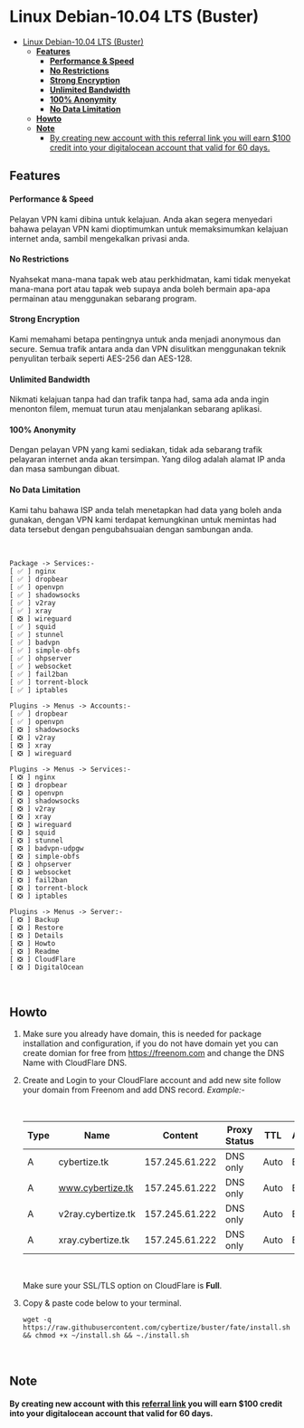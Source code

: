 # Linux Debian-10.04 LTS (Buster)

- [Linux Debian-10.04 LTS (Buster)](#linux-debian-1004-lts-buster)
  - [**Features**](#features)
      - [**Performance & Speed**](#performance--speed)
      - [**No Restrictions**](#no-restrictions)
      - [**Strong Encryption**](#strong-encryption)
      - [**Unlimited Bandwidth**](#unlimited-bandwidth)
      - [**100% Anonymity**](#100-anonymity)
      - [**No Data Limitation**](#no-data-limitation)
  - [**Howto**](#howto)
  - [**Note**](#note)
      - [By creating new account with this referral link you will earn $100 credit into your digitalocean account that valid for 60 days.](#by-creating-new-account-with-this-referral-link-you-will-earn-100-credit-into-your-digitalocean-account-that-valid-for-60-days)

## **Features**

#### **Performance & Speed**
Pelayan VPN kami dibina untuk kelajuan. Anda akan segera menyedari bahawa pelayan VPN kami dioptimumkan untuk memaksimumkan kelajuan internet anda, sambil mengekalkan privasi anda.

#### **No Restrictions**
Nyahsekat mana-mana tapak web atau perkhidmatan, kami tidak menyekat mana-mana port atau tapak web supaya anda boleh bermain apa-apa permainan atau menggunakan sebarang program.

#### **Strong Encryption**
Kami memahami betapa pentingnya untuk anda menjadi anonymous dan secure. Semua trafik antara anda dan VPN disulitkan menggunakan teknik penyulitan terbaik seperti AES-256 dan AES-128.

#### **Unlimited Bandwidth**
Nikmati kelajuan tanpa had dan trafik tanpa had, sama ada anda ingin menonton filem, memuat turun atau menjalankan sebarang aplikasi.

#### **100% Anonymity**
Dengan pelayan VPN yang kami sediakan, tidak ada sebarang trafik pelayaran internet anda akan tersimpan. Yang dilog adalah alamat IP anda dan masa sambungan dibuat.

#### **No Data Limitation**
Kami tahu bahawa ISP anda telah menetapkan had data yang boleh anda gunakan, dengan VPN kami terdapat kemungkinan untuk memintas had data tersebut dengan pengubahsuaian dengan sambungan anda.

<br>

```
Package -> Services:-
[ ✅ ] nginx
[ ✅ ] dropbear
[ ✅ ] openvpn
[ ✅ ] shadowsocks
[ ✅ ] v2ray
[ ✅ ] xray
[ ❎ ] wireguard
[ ✅ ] squid
[ ✅ ] stunnel
[ ✅ ] badvpn
[ ✅ ] simple-obfs
[ ✅ ] ohpserver
[ ✅ ] websocket
[ ✅ ] fail2ban
[ ✅ ] torrent-block
[ ✅ ] iptables
```

```
Plugins -> Menus -> Accounts:-
[ ✅ ] dropbear
[ ✅ ] openvpn
[ ❎ ] shadowsocks
[ ❎ ] v2ray
[ ❎ ] xray
[ ❎ ] wireguard
```

```
Plugins -> Menus -> Services:-
[ ❎ ] nginx
[ ❎ ] dropbear
[ ❎ ] openvpn
[ ❎ ] shadowsocks
[ ❎ ] v2ray
[ ❎ ] xray
[ ❎ ] wireguard
[ ❎ ] squid
[ ❎ ] stunnel
[ ❎ ] badvpn-udpgw
[ ❎ ] simple-obfs
[ ❎ ] ohpserver
[ ❎ ] websocket
[ ❎ ] fail2ban
[ ❎ ] torrent-block
[ ❎ ] iptables
```

```
Plugins -> Menus -> Server:-
[ ❎ ] Backup
[ ❎ ] Restore
[ ❎ ] Details
[ ❎ ] Howto
[ ❎ ] Readme
[ ❎ ] CloudFlare
[ ❎ ] DigitalOcean
```
<br>

## **Howto**

1. Make sure you already have domain, this is needed for package installation and configuration, if you do not have domain yet you can create domian for free from https://freenom.com and change the DNS Name with CloudFlare DNS.

2. Create and Login to your CloudFlare account and add new site follow your domain from Freenom and add DNS record. *Example:-*

    <br>

    | Type | Name | Content | Proxy Status | TTL | Action |
    | ----- | ---- | ---- | ---- | ---- | ---- |
    | A | cybertize.tk | 157.245.61.222 | DNS only | Auto | Edit |
    | A | www.cybertize.tk | 157.245.61.222 | DNS only | Auto | Edit |
    | A | v2ray.cybertize.tk | 157.245.61.222 | DNS only | Auto | Edit |
    | A | xray.cybertize.tk | 157.245.61.222 | DNS only | Auto | Edit |

    <br>

    Make sure your SSL/TLS option on CloudFlare is **Full**\.

3. Copy & paste code below to your terminal.

    ```
    wget -q https://raw.githubusercontent.com/cybertize/buster/fate/install.sh && chmod +x ~/install.sh && ~./install.sh
    ```

<br>

## **Note**

#### By creating new account with this [referral link](https://m.do.co/c/6c18acb9480b) you will earn $100 credit into your digitalocean account that valid for 60 days.
